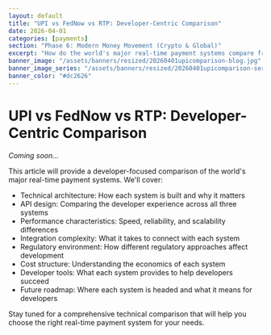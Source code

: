 ```yaml
---
layout: default
title: "UPI vs FedNow vs RTP: Developer-Centric Comparison"
date: 2026-04-01
categories: [payments]
section: "Phase 6: Modern Money Movement (Crypto & Global)"
excerpt: "How do the world's major real-time payment systems compare from a developer's perspective? A technical deep dive into UPI, FedNow, and RTP."
banner_image: "/assets/banners/resized/20260401upicomparison-blog.jpg"
banner_image_series: "/assets/banners/resized/20260401upicomparison-series.jpg"
banner_color: "#dc2626"
---
```


# UPI vs FedNow vs RTP: Developer-Centric Comparison

*Coming soon...*

This article will provide a developer-focused comparison of the world's major real-time payment systems. We'll cover:

- Technical architecture: How each system is built and why it matters
- API design: Comparing the developer experience across all three systems
- Performance characteristics: Speed, reliability, and scalability differences
- Integration complexity: What it takes to connect with each system
- Regulatory environment: How different regulatory approaches affect development
- Cost structure: Understanding the economics of each system
- Developer tools: What each system provides to help developers succeed
- Future roadmap: Where each system is headed and what it means for developers

Stay tuned for a comprehensive technical comparison that will help you choose the right real-time payment system for your needs.

